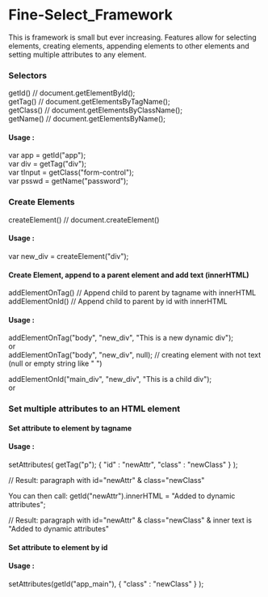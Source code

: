 # Fine-Select_Framework

This is framework is small but ever increasing. Features allow for selecting elements, 
creating elements, appending elements to other elements and setting multiple attributes to any element.

### Selectors

getId()           // document.getElementById();<br />
getTag()          // document.getElementsByTagName();<br />
getClass()        // document.getElementsByClassName();<br />
getName()         // document.getElementsByName();<br />

#### Usage :
var app = getId("app");<br />
var div = getTag("div");<br />
var tInput = getClass("form-control");<br />
var psswd = getName("password");


### Create Elements
createElement()        // document.createElement()
#### Usage :
var new_div = createElement("div");

#### Create Element, append to a parent element and add text (innerHTML)

addElementOnTag() // Append child to parent by tagname with innerHTML <br />
addElementOnId()  // Append child to parent by id with innerHTML
#### Usage :
addElementOnTag("body", "new_div", "This is a new dynamic div");<br />
or <br />
addElementOnTag("body", "new_div", null); // creating element with not text (null or empty string like " ")

addElementOnId("main_div", "new_div", "This is a child div");<br />
or <br />

### Set multiple attributes to an HTML element 

#### Set attribute to element by tagname
#### Usage :
setAttributes( getTag("p");
    { "id" : "newAttr", "class" : "newClass" }
);

// Result: paragraph with id="newAttr" & class="newClass" 

You can then call:
getId("newAttr").innerHTML = "Added to dynamic attributes";

// Result: paragraph with id="newAttr" & class="newClass" & inner text is "Added to dynamic attributes"

#### Set attribute to element by id
#### Usage : 
setAttributes(getId("app_main"), 
    { "class" : "newClass" }
);

